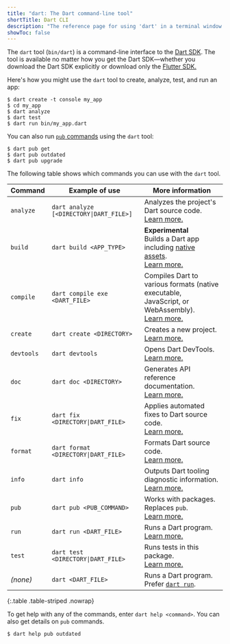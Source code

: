 ```yaml
---
title: "dart: The Dart command-line tool"
shortTitle: Dart CLI
description: "The reference page for using 'dart' in a terminal window."
showToc: false
---
```


The `dart` tool (`bin/dart`)
is a command-line interface to the [Dart SDK](/tools/sdk).
The tool is available no matter how you get the Dart SDK—whether 
you download the Dart SDK explicitly 
or download only the [Flutter SDK.]({{site.flutter}})

Here's how you might use the `dart` tool
to create, analyze, test, and run an app:

```console
$ dart create -t console my_app
$ cd my_app
$ dart analyze
$ dart test
$ dart run bin/my_app.dart
```

You can also run [`pub` commands][pub] using the `dart` tool:

```console
$ dart pub get
$ dart pub outdated
$ dart pub upgrade
```

The following table shows which commands you can use with the `dart` tool.

| Command    | Example of use                                         | More information                                                                                            |
|------------|--------------------------------------------------------|-------------------------------------------------------------------------------------------------------------|
| `analyze`  | <code>dart analyze [<DIRECTORY&#124;DART_FILE>]</code> | Analyzes the project's Dart source code.<br>[Learn more.][analyze]                                          |
| `build`    | `dart build <APP_TYPE>`                                | **Experimental**<br>Builds a Dart app including [native assets][].<br>[Learn more.][build]                  |
| `compile`  | `dart compile exe <DART_FILE>`                         | Compiles Dart to various formats (native executable, JavaScript, or WebAssembly).<br>[Learn more.][compile] |
| `create`   | `dart create <DIRECTORY>`                              | Creates a new project.<br>[Learn more.][create]                                                             |
| `devtools` | `dart devtools`                                        | Opens Dart DevTools.<br>[Learn more.][devtools]                                                             |
| `doc`      | `dart doc <DIRECTORY>`                                 | Generates API reference documentation.<br>[Learn more.][doc]                                                |
| `fix`      | <code>dart fix <DIRECTORY&#124;DART_FILE></code>       | Applies automated fixes to Dart source code.<br>[Learn more.][fix]                                          |
| `format`   | <code>dart format <DIRECTORY&#124;DART_FILE></code>    | Formats Dart source code.<br>[Learn more.][format]                                                          |
| `info`     | `dart info`                                            | Outputs Dart tooling diagnostic information.<br>[Learn more.][info]                                         |
| `pub`      | `dart pub <PUB_COMMAND>`                               | Works with packages.<br>Replaces `pub`.<br>[Learn more.][pub]                                               |
| `run`      | `dart run <DART_FILE>`                                 | Runs a Dart program.<br>[Learn more.][run]                                                                  |
| `test`     | <code>dart test <DIRECTORY&#124;DART_FILE></code>      | Runs tests in this package.<br>[Learn more.][test]                                                          |
| _(none)_   | `dart <DART_FILE>`                                     | Runs a Dart program.<br>Prefer [`dart run`][run].                                                           |

{:.table .table-striped .nowrap}

[native assets]: /tools/hooks#assets

[analyze]: /tools/dart-analyze
[build]: /tools/hooks
[compile]: /tools/dart-compile
[create]: /tools/dart-create
[devtools]: /tools/dart-devtools
[doc]: /tools/dart-doc
[fix]: /tools/dart-fix
[format]: /tools/dart-format
[info]: /tools/dart-info
[pub]: /tools/pub/cmd
[run]: /tools/dart-run
[test]: /tools/dart-test

To get help with any of the commands, enter `dart help <command>`.
You can also get details on `pub` commands.

```console
$ dart help pub outdated
```

